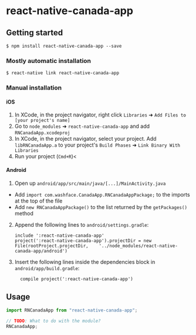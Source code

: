 # react-native-canada-app

## Getting started

`$ npm install react-native-canada-app --save`

### Mostly automatic installation

`$ react-native link react-native-canada-app`

### Manual installation

#### iOS

1. In XCode, in the project navigator, right click `Libraries` ➜ `Add Files to [your project's name]`
2. Go to `node_modules` ➜ `react-native-canada-app` and add `RNCanadaApp.xcodeproj`
3. In XCode, in the project navigator, select your project. Add `libRNCanadaApp.a` to your project's `Build Phases` ➜ `Link Binary With Libraries`
4. Run your project (`Cmd+R`)<

#### Android

1. Open up `android/app/src/main/java/[...]/MainActivity.java`

- Add `import com.washface.CanadaApp.RNCanadaAppPackage;` to the imports at the top of the file
- Add `new RNCanadaAppPackage()` to the list returned by the `getPackages()` method

2. Append the following lines to `android/settings.gradle`:
   ```
   include ':react-native-canada-app'
   project(':react-native-canada-app').projectDir = new File(rootProject.projectDir, 	'../node_modules/react-native-canada-app/android')
   ```
3. Insert the following lines inside the dependencies block in `android/app/build.gradle`:
   ```
     compile project(':react-native-canada-app')
   ```

## Usage

```javascript
import RNCanadaApp from "react-native-canada-app";

// TODO: What to do with the module?
RNCanadaApp;
```
